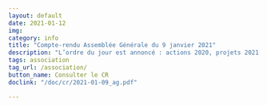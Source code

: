 ```yaml
---
layout: default
date: 2021-01-12
img: 
category: info
title: "Compte-rendu Assemblée Générale du 9 janvier 2021"
description: "L’ordre du jour est annoncé : actions 2020, projets 2021: des propositions vous seront faites, n'hésitez pas à venir avec les vôtres, approbation des comptes 2020 et projet de budget 2021, désignation des responsables: président-e, secrétaire, trésorier-e et membres du bureau & questions diverses."
tags: association
tag_url: /association/
button_name: Consulter le CR
doclink: "/doc/cr/2021-01-09_ag.pdf"

---
```

